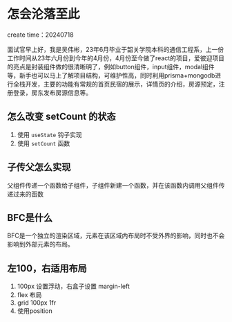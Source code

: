 # 怎会沦落至此

create time：20240718

面试官早上好，我是吴伟彬，23年6月毕业于韶关学院本科的通信工程系，上一份工作时间从23年六月份到今年的4月份，4月份至今做了react的项目，爱彼迎项目的亮点是封装组件做的很清晰明了，例如button组件，input组件，modal组件等，新手也可以马上了解项目结构，可维护性高，同时利用prisma+mongodb进行全栈开发，主要的功能有常规的首页民宿的展示，详情页的介绍，房源预定，注册登录，房东发布房源信息等。

## 怎么改变 setCount 的状态

1. 使用 `useState` 钩子实现
2. 使用 `setCount` 函数

## 子传父怎么实现

父组件传递一个函数给子组件，子组件新建一个函数，并在该函数内调用父组件传递过来的函数

## BFC是什么

BFC是一个独立的渲染区域，元素在该区域内布局时不受外界的影响，同时也不会影响到外部元素的布局。

## 左100，右适用布局

1. 100px 设置浮动，右盒子设置 margin-left
2. flex 布局
3. grid 100px 1fr
4. 使用position




